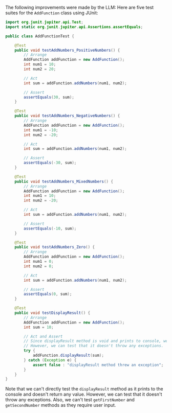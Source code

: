The following improvements were made by the LLM:
Here are five test suites for the `AddFunction` class using JUnit:

```java
import org.junit.jupiter.api.Test;
import static org.junit.jupiter.api.Assertions.assertEquals;

public class AddFunctionTest {

    @Test
    public void testAddNumbers_PositiveNumbers() {
        // Arrange
        AddFunction addFunction = new AddFunction();
        int num1 = 10;
        int num2 = 20;

        // Act
        int sum = addFunction.addNumbers(num1, num2);

        // Assert
        assertEquals(30, sum);
    }

    @Test
    public void testAddNumbers_NegativeNumbers() {
        // Arrange
        AddFunction addFunction = new AddFunction();
        int num1 = -10;
        int num2 = -20;

        // Act
        int sum = addFunction.addNumbers(num1, num2);

        // Assert
        assertEquals(-30, sum);
    }

    @Test
    public void testAddNumbers_MixedNumbers() {
        // Arrange
        AddFunction addFunction = new AddFunction();
        int num1 = 10;
        int num2 = -20;

        // Act
        int sum = addFunction.addNumbers(num1, num2);

        // Assert
        assertEquals(-10, sum);
    }

    @Test
    public void testAddNumbers_Zero() {
        // Arrange
        AddFunction addFunction = new AddFunction();
        int num1 = 0;
        int num2 = 0;

        // Act
        int sum = addFunction.addNumbers(num1, num2);

        // Assert
        assertEquals(0, sum);
    }

    @Test
    public void testDisplayResult() {
        // Arrange
        AddFunction addFunction = new AddFunction();
        int sum = 10;

        // Act and Assert
        // Since displayResult method is void and prints to console, we can't directly test its output.
        // However, we can test that it doesn't throw any exceptions.
        try {
            addFunction.displayResult(sum);
        } catch (Exception e) {
            assert false : "displayResult method threw an exception";
        }
    }
}
```

Note that we can't directly test the `displayResult` method as it prints to the console and doesn't return any value. However, we can test that it doesn't throw any exceptions. Also, we can't test `getFirstNumber` and `getSecondNumber` methods as they require user input.